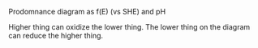 Prodomnance diagram as f(E) (vs SHE) and pH

Higher thing can oxidize the lower thing. The lower thing on the diagram can reduce the higher thing. 